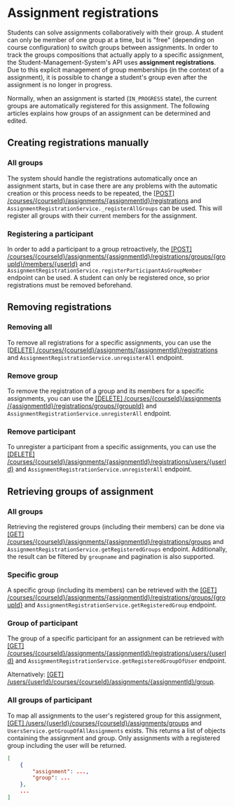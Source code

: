 # Assignment registrations

Students can solve assignments collaboratively with their group. A student can only be member of one group at a time, but is "free" (depending on course configuration) to switch groups between assignments. In order to track the groups compositions that actually apply to a specific assignment, the Student-Management-System's API uses **assignment registrations**. Due to this explicit management of group memberships (in the context of a assignment), it is possible to change a student's group even after the assignment is no longer in progress.

Normally, when an assignment is started (`IN_PROGRESS` state), the current groups are automatically registered for this assignment. The following articles explains how groups of an assignment can be determined and edited.

## Creating registrations manually

### All groups

The system should handle the registrations automatically once an assignment starts, but in case there are any problems with the automatic creation or this process needs to be repeated, the [[POST] /courses/{courseId}/assignments/{assignmentId}/registrations](http://147.172.178.30:3000/api/#/assignment-registration/_registerAllGroups) and `AssignmentRegistrationService._registerAllGroups` can be used. This will register all groups with their current members for the assignment.

### Registering a participant

In order to add a participant to a group retroactively, the [[POST] /courses/{courseId}/assignments/{assignmentId}/registrations/groups/{groupId}/members/{userId}](http://147.172.178.30:3000/api/#/assignment-registration/registerParticipantAsGroupMember) and `AssignmentRegistrationService.registerParticipantAsGroupMember` endpoint can be used. A student can only be registered once, so prior registrations must be removed beforehand.

## Removing registrations

### Removing all

To remove all registrations for a specific assignments, you can use the [[DELETE] /courses/{courseId}/assignments/{assignmentId}/registrations](http://147.172.178.30:3000/api/#/assignment-registration/unregisterAll) and `AssignmentRegistrationService.unregisterAll` endpoint.

### Remove group

To remove the registration of a group and its members for a specific assignments, you can use the [[DELETE] /courses​/{courseId}​/assignments​/{assignmentId}​/registrations​/groups​/{groupId}](http://147.172.178.30:3000/api/#/assignment-registration/unregisterGroup) and `AssignmentRegistrationService.unregisterAll` endpoint.

### Remove participant

To unregister a participant from a specific assignments, you can use the [[DELETE] /courses/{courseId}/assignments/{assignmentId}/registrations/users/{userId}](http://147.172.178.30:3000/api/#/assignment-registration/unregisterUser) and `AssignmentRegistrationService.unregisterAll` endpoint.

## Retrieving groups of assignment

### All groups

Retrieving the registered groups (including their members) can be done via [[GET] /courses/{courseId}/assignments/{assignmentId}/registrations/groups](http://147.172.178.30:3000/#/assignment-registration/getRegisteredGroups) and `AssignmentRegistrationService.getRegisteredGroups` endpoint. Additionally, the result can be filtered by `groupname` and pagination is also supported.

### Specific group

A specific group (including its members) can be retrieved with the [[GET] /courses/{courseId}/assignments/{assignmentId}/registrations/groups/{groupId}](http://147.172.178.30:3000/#/assignment-registration/getRegisteredGroup) and `AssignmentRegistrationService.getRegisteredGroup` endpoint.

### Group of participant

The group of a specific participant for an assignment can be retrieved with [[GET] /courses/{courseId}/assignments/{assignmentId}/registrations/users/{userId}](http://147.172.178.30:3000/#/assignment-registration/getRegisteredGroupOfUser) and `AssignmentRegistrationService.getRegisteredGroupOfUser` endpoint.

Alternatively: [[GET] /users/{userId}/courses/{courseId}/assignments/{assignmentId}/group](http://147.172.178.30:3000/api/#/users/getGroupOfAssignment).

### All groups of participant

To map all assignments to the user's registered group for this assignment, [[GET] /users/{userId}/courses/{courseId}/assignments/groups](http://147.172.178.30:3000/api/#/users/getGroupOfAllAssignments) and `UsersService.getGroupOfAllAssignments` exists. This returns a list of objects containing the assignment and group. Only assignments with a registered group including the user will be returned.

```json
[
	{
		"assignment": ...,
		"group": ...
	},
	...
]
```

